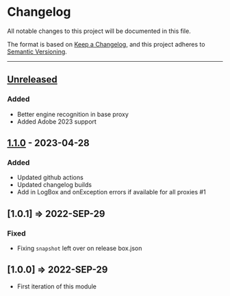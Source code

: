 # Changelog

All notable changes to this project will be documented in this file.

The format is based on [Keep a Changelog](https://keepachangelog.com/en/1.0.0/),
and this project adheres to [Semantic Versioning](https://semver.org/spec/v2.0.0.html).

* * *

## [Unreleased]

### Added

- Better engine recognition in base proxy
- Added Adobe 2023 support

## [1.1.0] - 2023-04-28

### Added

- Updated github actions
- Updated changelog builds
- Add in LogBox and onException errors if available for all proxies #1

## [1.0.1] => 2022-SEP-29

### Fixed

- Fixing `snapshot` left over on release box.json

## [1.0.0] => 2022-SEP-29

- First iteration of this module

[Unreleased]: https://github.com/coldbox-modules/cbproxies/compare/v1.1.0...HEAD

[1.1.0]: https://github.com/coldbox-modules/cbproxies/compare/cdf15f9ab43d3cc79ac41b336bfe67f75f17ae06...v1.1.0
